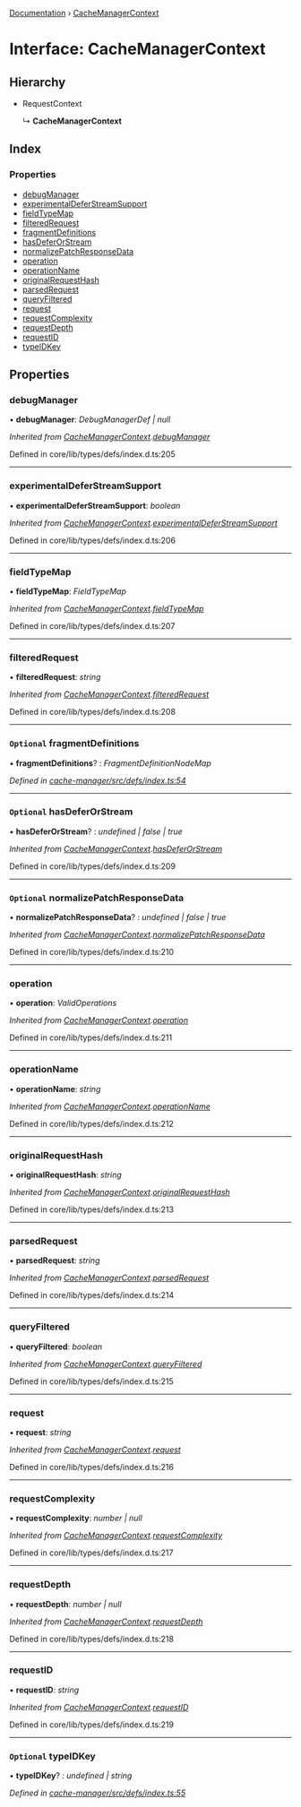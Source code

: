 [Documentation](../README.md) › [CacheManagerContext](cachemanagercontext.md)

# Interface: CacheManagerContext

## Hierarchy

* RequestContext

  ↳ **CacheManagerContext**

## Index

### Properties

* [debugManager](cachemanagercontext.md#debugmanager)
* [experimentalDeferStreamSupport](cachemanagercontext.md#experimentaldeferstreamsupport)
* [fieldTypeMap](cachemanagercontext.md#fieldtypemap)
* [filteredRequest](cachemanagercontext.md#filteredrequest)
* [fragmentDefinitions](cachemanagercontext.md#optional-fragmentdefinitions)
* [hasDeferOrStream](cachemanagercontext.md#optional-hasdeferorstream)
* [normalizePatchResponseData](cachemanagercontext.md#optional-normalizepatchresponsedata)
* [operation](cachemanagercontext.md#operation)
* [operationName](cachemanagercontext.md#operationname)
* [originalRequestHash](cachemanagercontext.md#originalrequesthash)
* [parsedRequest](cachemanagercontext.md#parsedrequest)
* [queryFiltered](cachemanagercontext.md#queryfiltered)
* [request](cachemanagercontext.md#request)
* [requestComplexity](cachemanagercontext.md#requestcomplexity)
* [requestDepth](cachemanagercontext.md#requestdepth)
* [requestID](cachemanagercontext.md#requestid)
* [typeIDKey](cachemanagercontext.md#optional-typeidkey)

## Properties

###  debugManager

• **debugManager**: *DebugManagerDef | null*

*Inherited from [CacheManagerContext](cachemanagercontext.md).[debugManager](cachemanagercontext.md#debugmanager)*

Defined in core/lib/types/defs/index.d.ts:205

___

###  experimentalDeferStreamSupport

• **experimentalDeferStreamSupport**: *boolean*

*Inherited from [CacheManagerContext](cachemanagercontext.md).[experimentalDeferStreamSupport](cachemanagercontext.md#experimentaldeferstreamsupport)*

Defined in core/lib/types/defs/index.d.ts:206

___

###  fieldTypeMap

• **fieldTypeMap**: *FieldTypeMap*

*Inherited from [CacheManagerContext](cachemanagercontext.md).[fieldTypeMap](cachemanagercontext.md#fieldtypemap)*

Defined in core/lib/types/defs/index.d.ts:207

___

###  filteredRequest

• **filteredRequest**: *string*

*Inherited from [CacheManagerContext](cachemanagercontext.md).[filteredRequest](cachemanagercontext.md#filteredrequest)*

Defined in core/lib/types/defs/index.d.ts:208

___

### `Optional` fragmentDefinitions

• **fragmentDefinitions**? : *FragmentDefinitionNodeMap*

*Defined in [cache-manager/src/defs/index.ts:54](https://github.com/badbatch/graphql-box/blob/870b4903/packages/cache-manager/src/defs/index.ts#L54)*

___

### `Optional` hasDeferOrStream

• **hasDeferOrStream**? : *undefined | false | true*

*Inherited from [CacheManagerContext](cachemanagercontext.md).[hasDeferOrStream](cachemanagercontext.md#optional-hasdeferorstream)*

Defined in core/lib/types/defs/index.d.ts:209

___

### `Optional` normalizePatchResponseData

• **normalizePatchResponseData**? : *undefined | false | true*

*Inherited from [CacheManagerContext](cachemanagercontext.md).[normalizePatchResponseData](cachemanagercontext.md#optional-normalizepatchresponsedata)*

Defined in core/lib/types/defs/index.d.ts:210

___

###  operation

• **operation**: *ValidOperations*

*Inherited from [CacheManagerContext](cachemanagercontext.md).[operation](cachemanagercontext.md#operation)*

Defined in core/lib/types/defs/index.d.ts:211

___

###  operationName

• **operationName**: *string*

*Inherited from [CacheManagerContext](cachemanagercontext.md).[operationName](cachemanagercontext.md#operationname)*

Defined in core/lib/types/defs/index.d.ts:212

___

###  originalRequestHash

• **originalRequestHash**: *string*

*Inherited from [CacheManagerContext](cachemanagercontext.md).[originalRequestHash](cachemanagercontext.md#originalrequesthash)*

Defined in core/lib/types/defs/index.d.ts:213

___

###  parsedRequest

• **parsedRequest**: *string*

*Inherited from [CacheManagerContext](cachemanagercontext.md).[parsedRequest](cachemanagercontext.md#parsedrequest)*

Defined in core/lib/types/defs/index.d.ts:214

___

###  queryFiltered

• **queryFiltered**: *boolean*

*Inherited from [CacheManagerContext](cachemanagercontext.md).[queryFiltered](cachemanagercontext.md#queryfiltered)*

Defined in core/lib/types/defs/index.d.ts:215

___

###  request

• **request**: *string*

*Inherited from [CacheManagerContext](cachemanagercontext.md).[request](cachemanagercontext.md#request)*

Defined in core/lib/types/defs/index.d.ts:216

___

###  requestComplexity

• **requestComplexity**: *number | null*

*Inherited from [CacheManagerContext](cachemanagercontext.md).[requestComplexity](cachemanagercontext.md#requestcomplexity)*

Defined in core/lib/types/defs/index.d.ts:217

___

###  requestDepth

• **requestDepth**: *number | null*

*Inherited from [CacheManagerContext](cachemanagercontext.md).[requestDepth](cachemanagercontext.md#requestdepth)*

Defined in core/lib/types/defs/index.d.ts:218

___

###  requestID

• **requestID**: *string*

*Inherited from [CacheManagerContext](cachemanagercontext.md).[requestID](cachemanagercontext.md#requestid)*

Defined in core/lib/types/defs/index.d.ts:219

___

### `Optional` typeIDKey

• **typeIDKey**? : *undefined | string*

*Defined in [cache-manager/src/defs/index.ts:55](https://github.com/badbatch/graphql-box/blob/870b4903/packages/cache-manager/src/defs/index.ts#L55)*
